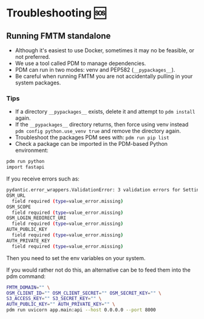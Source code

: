 # Troubleshooting 🆘

## Running FMTM standalone

- Although it's easiest to use Docker, sometimes it may no be feasible, or not preferred.
- We use a tool called PDM to manage dependencies.
- PDM can run in two modes: venv and PEP582 (`__pypackages__`).
- Be careful when running FMTM you are not accidentally pulling in your system packages.

### Tips

- If a directory `__pypackages__` exists, delete it and attempt to
  `pdm install`
  again.
- If the `__pypackages__` directory returns, then force using venv instead
  `pdm config python.use_venv true`
  and remove the directory again.
- Troubleshoot the packages PDM sees with:
  `pdm run pip list`
- Check a package can be imported in the PDM-based Python environment:

```bash
pdm run python
import fastapi
```

If you receive errors such as:

```bash
pydantic.error_wrappers.ValidationError: 3 validation errors for Settings
OSM_URL
  field required (type=value_error.missing)
OSM_SCOPE
  field required (type=value_error.missing)
OSM_LOGIN_REDIRECT_URI
  field required (type=value_error.missing)
AUTH_PUBLIC_KEY
  field required (type=value_error.missing)
AUTH_PRIVATE_KEY
  field required (type=value_error.missing)
```

Then you need to set the env variables on your system.

If you would rather not do this,
an alternative can be to feed them into the pdm command:

```bash
FMTM_DOMAIN="" \
OSM_CLIENT_ID="" OSM_CLIENT_SECRET="" OSM_SECRET_KEY="" \
S3_ACCESS_KEY="" S3_SECRET_KEY="" \
AUTH_PUBLIC_KEY="" AUTH_PRIVATE_KEY="" \
pdm run uvicorn app.main:api --host 0.0.0.0 --port 8000
```
